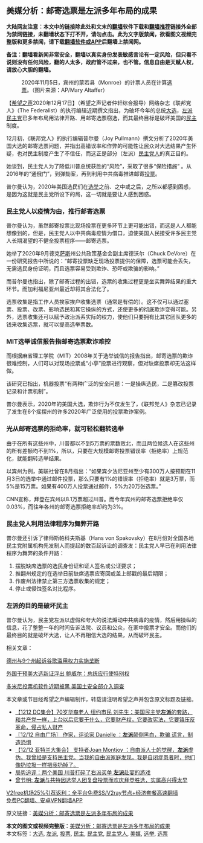  <h2>美媒分析：邮寄选票是左派多年布局的成果</h2> <p class="notice"><b>大陆网友注意：本文中的链接除此处和文末的<a href="https://github.com/bannedbook/fanqiang" >翻墙</a>软件下载和<a href="https://github.com/killgcd/justmysocks/blob/master/README.md">翻墙推荐</a>链接外全部为禁网链接，未翻墙状态下打不开，请勿点击。此为文字版禁闻，欲看图文视频完整版和更多禁闻，请下载<a href="https://github.com/bannedbook/fanqiang">翻墙软件或APP</a>后翻墙上禁闻网。</p><p>备注：翻墙看新闻非常安全，翻墙以真实身份发表敏感言论有一定风险，但只看不说则没有任何风险，翻的人太多，政府管不过来，也不管。信息自由是天赋人权，请放心大胆的翻墙。</b></p>  <div class="entry"> <figure><figcaption>2020年11月5日，宾州的蒙若县（Monroe）的计票人员在计算<a href="https://www.bannedbook.org/bnews/tag/%E9%80%89%E7%A5%A8/" class="st_tag internal_tag" rel="tag" title="标签 选票 下的日志">选票</a>。（图片来源：AP/Mary Altaffer）</figcaption></figure> <p>【<span class='wp_keywordlink_affiliate'><a href="https://www.soundofhope.org" title="希望之声" target="_blank">希望之声</a></span>2020年12月17日】（希望之声记者仲轩综合报导）网络杂志《联邦党人》（The Federalist）的执行编辑近期撰文指出，为破坏今年的总统<a href="https://www.bannedbook.org/bnews/tag/%e5%a4%a7%e9%80%89/" class="st_tag internal_tag" rel="tag" title="标签 大选 下的日志">大选</a>，<a href="https://www.bannedbook.org/bnews/tag/%e5%b7%a6%e6%b4%be/" class="st_tag internal_tag" rel="tag" title="标签 左派 下的日志">左派</a><a href="https://www.bannedbook.org/bnews/tag/%e6%b0%91%e4%b8%bb%e5%85%9a/" class="st_tag internal_tag" rel="tag" title="标签 民主党 下的日志">民主党</a>已多年布局用法律开路、用邮寄选票窃选，而其最终目标是破坏美国的<a href="https://www.bannedbook.org/bnews/tag/%e6%b0%91%e4%b8%bb/" class="st_tag internal_tag" rel="tag" title="标签 民主 下的日志">民主</a>制度。</p> <p>12月初，《联邦党人》的执行编辑普尔曼（Joy Pullmann）撰文分析了2020年美国大选的邮寄选票问题，并指出高错误率和作弊的可能性让民众对大选结果产生怀疑，也对民主制度产生了不信任，而这正是部分（左派）<a href="https://www.bannedbook.org/bnews/tag/%e6%b0%91%e4%b8%bb%e5%85%9a%e4%ba%ba/" class="st_tag internal_tag" rel="tag" title="标签 民主党人 下的日志">民主党人</a>的真正目的。</p> <p>她谈到，民主党人为了降低川普总统获胜的“风险”，采取了很多“保险措施” 。从2016年的“通俄门”，到弹劾案，再到利用中共病毒推进邮寄<a href="https://www.bannedbook.org/bnews/tag/%E6%8A%95%E7%A5%A8/" class="st_tag internal_tag" rel="tag" title="标签 投票 下的日志">投票</a>。</p> <p>普尔曼认为，2020年美国选民们在<a href="https://www.bannedbook.org/bnews/tag/%e9%80%89%e4%b8%be/" class="st_tag internal_tag" rel="tag" title="标签 选举 下的日志">选举</a>之前、之中或之后，之所以都感到困惑，是因为这就是民主党所设下的局，这一切就是要让人感到困惑。</p> <h3>民主党人以疫情为由，推行邮寄选票</h3> <p>普尔曼认为，虽然邮寄投票比现场投票在更多环节上更可能出错，而这是人人都能想像到的，但是，民主党人以中共病毒疫情为借口，迫使美国人民接受许多民主党人长期渴望的不健全投票程序——邮寄选票。</p>  <p>她举了2020年9月德克<span class='wp_keywordlink'><a href="https://www.bannedbook.org/forum5/topic42.html" title="萨斯、诚信与自救" target="_blank">萨斯</a></span>州公共政策基金会副主席德沃尔（Chuck DeVore）在一份研究报告中所说的：“邮寄投票缺乏现场投票提供的保障，选票可能会丢失，无需选民身份证明，而且选票容易受到欺诈、恐吓或欺骗的影响。”</p> <p>而普尔曼也指出，除了邮寄过程的出错，选票的收集过程更是坐实舞弊结果的重大环节。而加利福尼亚州最近却将其合法化了。</p> <p>选票收集是指工作人员挨家挨户收集选票（通常是有偿的）。这不仅可以通过塞票、投票、改票、影响选民和其它操纵的方式，还使更多的彻底欺诈变得可能。另外，选票收集还可以赋予政治派系实际的权力，使他们只要拥有比其它团队更多的钱来收集选票，就可以提高选举票数。</p> <h3>MIT选举诚信报告指邮寄选票欺诈难控</h3> <p>而根据麻省理工学院（MIT）2008年关于选举诚信的报告指出，邮寄选票的欺诈很难控制，人们可以对现场投票或“小亭”投票进行观察，但对缺席投票却无法这样做。</p> <p>该研究已指出，机器投票“有两种广泛的安全问题：一是操纵选民，二是篡改投票记录和计票机制”。</p>  <p>普尔曼表示，2020年的美国大选，欺诈行为不仅发生了，《联邦党人》杂志已记录了发生在6个摇摆州的许多2020年广泛使用的投票欺诈案例。</p> <h3>光从邮寄选票的拒绝率，就可轻松翻转选举</h3> <p>由于在所有这些州中，川普都以不到5万票的票数败北，而且两位候选人在这些州的所有差额均不到1%，所以，只要在大规模邮寄投票错误率（拒绝率）上规范化，就能翻转选举结果。</p> <p>以宾州为例，美联社曾在8月指出：“如果宾夕法尼亚州至少有300万人按预期在11月3日的选举中通过邮件投票，那么只要有1%的错误率（拒绝率）就是3万票，而5%是15万票。如果有400万人投票通过邮件，5%为20万张选票。”</p> <p>CNN宣称，拜登在宾州以8.1万票超过川普。而今年宾州的邮寄选票拒绝率仅0.03%，而往年各州的邮寄选票拒绝率却约为3%。</p> <h3>民主党人利用法律程序为舞弊开路</h3> <p>普尔曼还引诉了律师斯帕科夫斯基（Hans von Spakovsky）在8月份对全国各地民主党附属机构先发制人而提起的数百起诉讼的调查发：民主党人早已在利用法律程序为舞弊的条件开路：</p>  <ol> <li>摆脱缺席选票的选民身份证和证人签名或公证要求；</li> <li>推翻州规定的在选举日前缺席选票应寄回或盖上邮戳的最后期限；</li> <li>作废州法律禁止第三方选票收集的规定；</li> <li>停止或侵蚀签名对比程序。</li> </ol> <h3>左派的目的是破坏民主</h3> <p>普尔曼认为，民主党左派以虚假和夸大的说法煽动中共病毒的疫情，然后用操纵的信息，花了整整一年的时间告诉法院、议员和公众，在家中投票才安全。而他们的最终目的就是破坏大选，让人不再相信大选的结果，从而破坏民主。</p> <p>相关文章：</p> <p><a href="https://www.soundofhope.org/post/454396">德州与9个州起诉谷歌滥用权力实施垄断</a></p> <p><a href="https://www.soundofhope.org/post/453547">外国干预美大选新证浮出 鲍威尔：总统应行使特别权</a></p> <p><a href="https://www.soundofhope.org/post/453604">多米尼投票机软件近期被黑 美国土安全部介入调查</a></p>  <p>本文章或节目经希望之声编辑制作，转载请注明希望之声并包含原文标题及链接。</p> <ul class='op-related-articles' title='相关阅读'> <li><a href='https://www.bannedbook.org/bnews/bannedvideo/20201217/1449646.html' target='_blank'>【1212 DC集会】70岁华裔老人 纽约市民 刘先生：美国民主党<b>左派</b>的套路，和共产党一样，上台以后它要干什么，它要财产权，它要改宪法，它要镇压反革命，侵占私人财产</a></li> <li><a href='https://www.bannedbook.org/bnews/bannedvideo/20201217/1449606.html' target='_blank'>〖12/12 自由广场〗 作家，评论家 Danielle ：<b>左派</b>颠倒黑白，欺骗 谎言，制造恐惧</a></li> <li><a href='https://www.bannedbook.org/bnews/bannedvideo/20201217/1449572.html' target='_blank'>【12/12 亚特兰大集会】 支持者Joan Montjoy ：自由派人士的觉醒，<b>左派</b>虚伪。我曾经是支持民主党。当我的自由派家庭发现，我是自闭症患者时，他们像扔垃圾一样把我扔掉了。</a></li> <li><a href='https://www.bannedbook.org/bnews/comments/20201216/1448595.html' target='_blank'>局势追评：两个美国 川普打碎了右派买单 <b>左派</b>赴宴的游戏</a></li> <li><a href='https://www.bannedbook.org/bnews/ssgc/20201215/1448041.html' target='_blank'>曾节明: <b>左派</b>与共特因选举人团复盘投票而欢庆拜登胜选，实属高兴得太早</a></li> </ul> <p class="texttj"> <a href="https://www.bannedbook.org/forum23/topic22702.html" target="_blank">V2free机场25%引荐返利：全平台免费SS/V2ray节点+经济套餐高速翻墙</a><br/> <a href="https://github.com/bannedbook/fanqiang/wiki/%E7%A6%81%E9%97%BB%E7%BD%91%E5%AE%89%E5%8D%93%E7%BF%BB%E5%A2%99%E6%96%B0%E9%97%BBAPP" target="_blank">免费PC翻墙、安卓VPN翻墙APP</a></p><p>原文链接：<a class="src_link"  href="https://www.soundofhope.org/post/454678" target="_blank">美媒分析：邮寄选票是左派多年布局的成果</a></p><a name='sharetosocial'></a>       <div><b>本文的图文或视频完整版</b>：<a href='https://www.bannedbook.org/bnews/comments/20201218/1450110.html'>美媒分析：邮寄选票是左派多年布局的成果</a></div>  </div><!--END ENTRY--> <div class="postfooter"> <div>本文标签：<a href="https://www.bannedbook.org/bnews/tag/%e5%a4%a7%e9%80%89/" rel="tag">大选</a>, <a href="https://www.bannedbook.org/bnews/tag/%e5%b7%a6%e6%b4%be/" rel="tag">左派</a>, <a href="https://www.bannedbook.org/bnews/tag/%E6%8A%95%E7%A5%A8/" rel="tag">投票</a>, <a href="https://www.bannedbook.org/bnews/tag/%e6%b0%91%e4%b8%bb/" rel="tag">民主</a>, <a href="https://www.bannedbook.org/bnews/tag/%e6%b0%91%e4%b8%bb%e5%85%9a/" rel="tag">民主党</a>, <a href="https://www.bannedbook.org/bnews/tag/%e6%b0%91%e4%b8%bb%e5%85%9a%e4%ba%ba/" rel="tag">民主党人</a>, <a href="https://www.bannedbook.org/bnews/tag/%e7%be%8e%e5%aa%92/" rel="tag">美媒</a>, <a href="https://www.bannedbook.org/bnews/tag/%e9%80%89%e4%b8%be/" rel="tag">选举</a>, <a href="https://www.bannedbook.org/bnews/tag/%E9%80%89%E7%A5%A8/" rel="tag">选票</a></div>  </div><!--END POSTFOOTER--> 